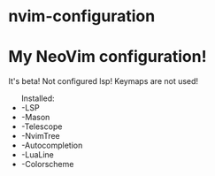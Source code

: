 # nvim-configuration
<h1>My NeoVim configuration!</h1> 
<a>It's beta!
Not configured lsp! 
Keymaps are not used!</a>
<ul>Installed:
  <li>-LSP</li>
  <li>-Mason</li>
  <li>-Telescope</li>
  <li>-NvimTree</li>
  <li>-Autocompletion</li>
  <li>-LuaLine</li>
  <li>-Colorscheme</li>
</ul>
